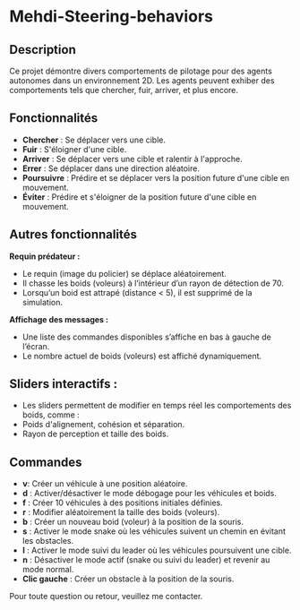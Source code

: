 # Mehdi-Steering-behaviors


## Description

Ce projet démontre divers comportements de pilotage pour des agents autonomes dans un environnement 2D. Les agents peuvent exhiber des comportements tels que chercher, fuir, arriver, et plus encore.

## Fonctionnalités

- **Chercher** : Se déplacer vers une cible.
- **Fuir** : S'éloigner d'une cible.
- **Arriver** : Se déplacer vers une cible et ralentir à l'approche.
- **Errer** : Se déplacer dans une direction aléatoire.
- **Poursuivre** : Prédire et se déplacer vers la position future d'une cible en mouvement.
- **Éviter** : Prédire et s'éloigner de la position future d'une cible en mouvement.

## Autres fonctionnalités
**Requin prédateur :**

- Le requin (image du policier) se déplace aléatoirement.
- Il chasse les boids (voleurs) à l’intérieur d’un rayon de détection de 70.
- Lorsqu’un boid est attrapé (distance < 5), il est supprimé de la simulation.

**Affichage des messages :**

- Une liste des commandes disponibles s’affiche en bas à gauche de l’écran.
- Le nombre actuel de boids (voleurs) est affiché dynamiquement.

## Sliders interactifs :

- Les sliders permettent de modifier en temps réel les comportements des boids, comme :
- Poids d'alignement, cohésion et séparation.
- Rayon de perception et taille des boids.

## Commandes 

- **v**: Créer un véhicule à une position aléatoire.
- **d** : Activer/désactiver le mode débogage pour les véhicules et boids.
- **f** : Créer 10 véhicules à des positions initiales définies.
- **r** : Modifier aléatoirement la taille des boids (voleurs).
- **b** : Créer un nouveau boid (voleur) à la position de la souris.
- **s** : Activer le mode snake où les véhicules suivent un chemin en évitant les obstacles.
- **l** : Activer le mode suivi du leader où les véhicules poursuivent une cible.
- **n** : Désactiver le mode actif (snake ou suivi du leader) et revenir au mode normal.
- **Clic gauche** : Créer un obstacle à la position de la souris.

Pour toute question ou retour, veuillez me contacter.